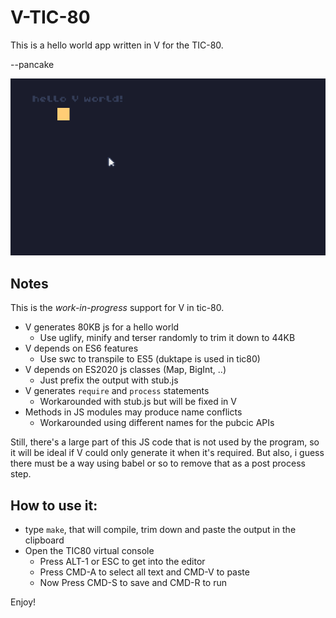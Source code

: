 V-TIC-80
========

This is a hello world app written in V for the TIC-80.

--pancake

![Demo](video0.gif)

Notes
-----

This is the *work-in-progress* support for V in tic-80.

* V generates 80KB js for a hello world
  * Use uglify, minify and terser randomly to trim it down to 44KB
* V depends on ES6 features
  * Use swc to transpile to ES5 (duktape is used in tic80)
* V depends on ES2020 js classes (Map, BigInt, ..)
  * Just prefix the output with stub.js
* V generates `require` and `process` statements
  * Workarounded with stub.js but will be fixed in V
* Methods in JS modules may produce name conflicts
  * Workarounded using different names for the pubcic APIs

Still, there's a large part of this JS code that is not used by the
program, so it will be ideal if V could only generate it when it's
required. But also, i guess there must be a way using babel or so
to remove that as a post process step.

How to use it:
--------------

* type `make`, that will compile, trim down and paste the output in the clipboard
* Open the TIC80 virtual console
  * Press ALT-1 or ESC to get into the editor
  * Press CMD-A to select all text and CMD-V to paste
  * Now Press CMD-S to save and CMD-R to run

Enjoy!
